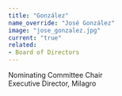 ```yaml
---
title: "González"
name_override: "José González"
image: "jose_gonzalez.jpg"
current: "true"
related:
- Board of Directors
---
```


Nominating Committee Chair\
Executive Director, Milagro